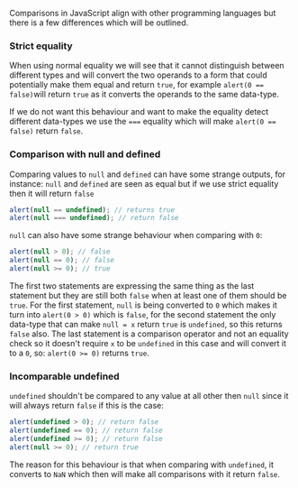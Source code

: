 Comparisons in JavaScript align with other programming languages but there is a few differences which will be outlined.
### Strict equality
When using normal equality we will see that it cannot distinguish between different types and will convert the two operands to a form that could potentially make them equal and return `true`, for example `alert(0 == false)`will return `true` as it converts the operands to the same data-type.

If we do not want this behaviour and want to make the equality detect different data-types we use the `===` equality which will make `alert(0 == false)` return `false`.
### Comparison with null and defined
Comparing values to `null` and `defined` can have some strange outputs, for instance: `null` and `defined` are seen as equal but if we use strict equality then it will return `false`
```javascript
alert(null == undefined); // returns true
alert(null === undefined); // return false
```
`null` can also have some strange behaviour when comparing with `0`:
```javascript
alert(null > 0); // false
alert(null == 0); // false
alert(null >= 0); // true
```
The first two statements are expressing the same thing as the last statement but they are still both `false` when at least one of them should be `true`. For the first statement, `null` is being converted to `0` which makes it turn into `alert(0 > 0)` which is `false`, for the second statement the only data-type that can make `null = x` return `true` is `undefined`, so this returns `false` also. The last statement is a comparison operator and not an equality check so it doesn't require `x` to be `undefined` in this case and will convert it to a `0`, so: `alert(0 >= 0)` returns `true`.
### Incomparable undefined
`undefined` shouldn't be compared to any value at all other then `null` since it will always return `false` if this is the case:
```javascript
alert(undefined > 0); // return false
alert(undefined == 0); // return false
alert(undefined >= 0); // return false
alert(null >= 0); // return true
```
The reason for this behaviour is that when comparing with `undefined`, it converts to `NaN` which then will make all comparisons with it return `false`.

